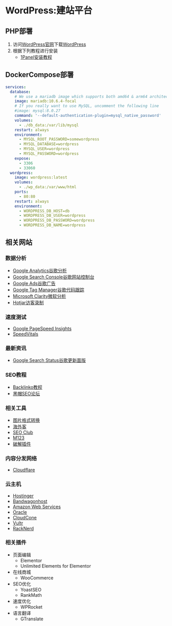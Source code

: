 # WordPress:建站平台
## PHP部署
1. 访问[WordPress官网](https://wordpress.org/download/)下载[WordPress](https://wordpress.org/latest.zip)
2. 根据下列教程进行安装
   - [1Panel安装教程](https://oyouoo.com/1panel-build-wordpress-for-beginners/)

## DockerCompose部署
```yaml
services:
  database:
    # We use a mariadb image which supports both amd64 & arm64 architecture
    image: mariadb:10.6.4-focal
    # If you really want to use MySQL, uncomment the following line
    #image: mysql:8.0.27
    command: '--default-authentication-plugin=mysql_native_password'
    volumes:
      - ./db_data:/var/lib/mysql
    restart: always
    environment:
      - MYSQL_ROOT_PASSWORD=somewordpress
      - MYSQL_DATABASE=wordpress
      - MYSQL_USER=wordpress
      - MYSQL_PASSWORD=wordpress
    expose:
      - 3306
      - 33060
  wordpress:
    image: wordpress:latest
    volumes:
      - ./wp_data:/var/www/html
    ports:
      - 80:80
    restart: always
    environment:
      - WORDPRESS_DB_HOST=db
      - WORDPRESS_DB_USER=wordpress
      - WORDPRESS_DB_PASSWORD=wordpress
      - WORDPRESS_DB_NAME=wordpress
```

## 相关网站
### 数据分析
- [Google Analytics谷歌分析](https://analytics.google.com/)
- [Google Search Console谷歌网站控制台](https://search.google.com/search-console/welcome)
- [Google Ads谷歌广告](https://ads.google.com/)
- [Google Tag Manager谷歌代码跟踪](https://tagmanager.google.com/)
- [Microsoft Clarity微软分析](https://clarity.microsoft.com/)
- [Hotjar访客录制](https://www.hotjar.com/)

### 速度测试
- [Google PageSpeed Insights](https://pagespeed.web.dev/)
- [SpeedVitals](https://speedvitals.com/)

### 最新资讯
- [Google Search Status谷歌更新面版](https://status.search.google.com/)

### SEO教程
- [Backlinko教程](https://backlinko.com)
- [黑帽SEO论坛](https://www.blackhatworld.com)

### 相关工具
- [图片格式转换](https://github.com/renzhezhilu/webp2jpg-online)
- [海外客](https://www.hiwaike.com/)
- [SEO Club](https://dash.seogroup.club/)
- [M123](https://www.m123.com)
- [破解插件](https://maichuguo.com/wordpress-plugins/)

### 内容分发网络
- [Cloudflare](https://www.cloudflare.com/)

### 云主机
- [Hostinger](https://www.hostinger.com/)
- [Bandwagonhost](https://bandwagonhost.com/)
- [Amazon Web Services](https://aws.amazon.com/)
- [Oracle](https://www.oracle.com/cloud/free/)
- [CloudCone](https://cloudcone.com/)
- [Vultr](https://www.vultr.com/)
- [RackNerd](https://www.racknerd.com/)

### 相关插件
- 页面编辑
  - Elementor
  - Unlimited Elements for Elementor
- 在线商城
  - WooCommerce
- SEO优化
  - YoastSEO
  - RankMath
- 速度优化
  - WPRocket
- 语言翻译
  - GTranslate